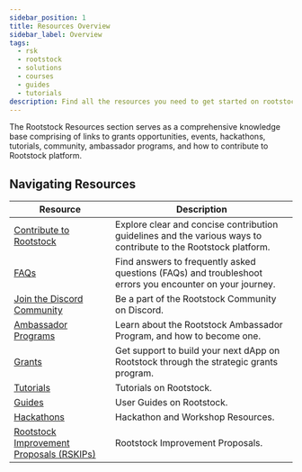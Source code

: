 ```yaml
---
sidebar_position: 1
title: Resources Overview
sidebar_label: Overview
tags:
  - rsk
  - rootstock
  - solutions
  - courses
  - guides
  - tutorials
description: Find all the resources you need to get started on rootstock whether you're from a developer background, an open source contributor, a startup, or a just looking to learn via tutorials or courses.
---
```


The Rootstock Resources section serves as a comprehensive knowledge base comprising of links to grants opportunities, events, hackathons, tutorials, community, ambassador programs, and how to contribute to Rootstock platform.

## Navigating Resources

| Resource                                                                                          | Description                                                                                                                                 |
| ------------------------------------------------------------------------------------------------- | ------------------------------------------------------------------------------------------------------------------------------------------- |
| [Contribute to Rootstock](/resources/contribute/)                                                 | Explore clear and concise contribution guidelines and the various ways to contribute to the Rootstock platform.             |
| [FAQs](/resources/faqs/)                                                                          | Find answers to frequently asked questions (FAQs) and troubleshoot errors you encounter on your journey. |
| [Join the Discord Community](https://discord.com/invite/rootstock)                                | Be a part of the Rootstock Community on Discord.                                                                            |
| [Ambassador Programs](https://rootstock.io/ambassadors-program/)                                  | Learn about the Rootstock Ambassador Program, and how to become one.                                                        |
| [Grants](https://rootstock.io/grants/)                                                            | Get support to build your next dApp on Rootstock through the strategic grants program.                                      |
| [Tutorials](/resources/tutorials/)                                                                | Tutorials on Rootstock.                                                                                                     |
| [Guides](/resources/guides/)                                                                      | User Guides on Rootstock.                                                                                                   |
| [Hackathons](/resources/hackathon/)                                                               | Hackathon and Workshop Resources.                                                                                           |
| [Rootstock Improvement Proposals (RSKIPs)](https://github.com/rsksmart/RSKIPs) | Rootstock Improvement Proposals.                                                                                            |